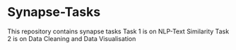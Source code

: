 # Synapse-Tasks
This repository contains synapse tasks
Task 1 is on NLP-Text Similarity
Task 2 is on Data Cleaning and Data Visualisation
